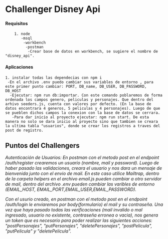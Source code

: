 # Challenger Disney Api

#### Requisitos
        1. node   
           -msql
            -workbench
             -postman
              -Crear base de datos en workbench, se sugiere el nombre de "disney_api".

#### Aplicaciones
    1. instalar todas las dependecias con npm i  
     -En el archivo .env puedo cambiar sus variables de entorno , para este primer punto cambiar: PORT, DB_name, DB_USER, DB_PASSWORD, DB_HOST
      -Ejecutar: npm run db:importar. Con este comando poblaremos de forma ordenada los campos genero, peliculas y personajes. Que dentro del arhivo seeders.js, cuenta con valores por defecto. (En la base de datos encontrara 4 generos, 5 peliculas y 4 personajes). Luego de que se pueblen dichos campos la conexion con la base de datos se cerrara.
       -Para dar inicio al proyecto ejecutar: npm run start. De esta manera no solo se dara inicio al proyecto sino que tambien se creara la ultima tabla "usuarios", donde se crear los registros a traves del post de registro.

 ## Puntos del Challengers

 *Autenticación de Usuarios: En postman con el metodo post en el endpoint /auth/register crearemos un usuario (nombre, mail y password). Luego de haber pasado las validaciones, creara el usuario y nos dara un mensaje de bienvenida junto con el envio de mail. En este caso utilice Mailtrap, dentro de la carpeta helpers en el archivo email.js pueden cambiar a otro servidor de mail, dentro del archivo .env pueden cambiar las varibles de entorno (EMAIL_HOST, EMAIL_PORT,EMAIL_USER,EMAIL_PASSWORD).*

 *Con el usurio creado, en postman con el metodo post en el endpoint /auth/login le enviaremos por body(formulario) el mail y su contraseña. Una vez que haya pasado todas las verificaciones (mail invalido o mal ingresado, usuario no existente, contraseña erronea o vacia), nos genera un token que es necesario para poder realizar las siguientes acciones: "postPersonajes", "putPersonajes", "deletePersonajes", "postPelicula", "putPelicula" y "deletePelicula".*
